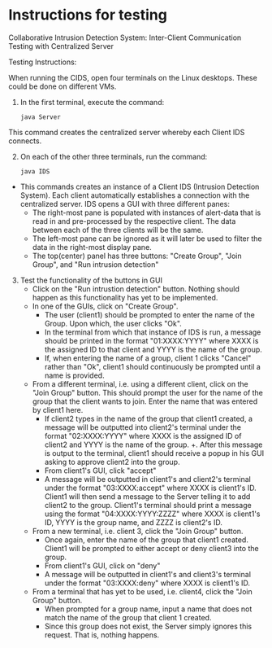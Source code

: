 # Instructions for testing

Collaborative Intrusion Detection System: Inter-Client Communication Testing with Centralized Server

Testing Instructions:

When running the CIDS, open four terminals on the Linux desktops.  These could be done on different VMs.
1. In the first terminal, execute the command: 

	```java Server```

This command creates the centralized server whereby each Client IDS connects.

2. On each of the other three terminals, run the command:

	```java IDS```

+ This commands creates an instance of a Client IDS (Intrusion Detection System).  Each client automatically establishes a connection with the centralized server.  IDS opens a GUI with three different panes:	
	- The right-most pane is populated with instances of alert-data that is read in and pre-processed by the respective client.  The data between each of the three clients will be the same.
	- The  left-most pane can be ignored as it will later be used to filter the data in the right-most display pane.
	- The top(center) panel has three buttons: "Create Group", "Join Group", and "Run intrusion detection"

3. Test the functionality of the buttons in GUI
    + Click on the "Run intrustion detection" button.  Nothing should happen as this functionality has yet to be implemented.
    + In one of the GUIs, click on "Create Group".  
        + The user (client1) should be prompted to enter the name of the Group.  Upon which, the user clicks "Ok".
        + In the terminal from which that instance of IDS is run, a message should be printed in the format "01:XXXX:YYYY" where XXXX is the assigned ID to that client and YYYY is the name of the group.
        + If, when entering the name of a group, client 1 clicks "Cancel" rather than "Ok", client1 should continuously be prompted until a name is provided.
    + From a different terminal, i.e. using a different client, click on the "Join Group" button.  This should prompt the user for the name of the group that the client wants to join.  Enter the name that was entered by client1 here.
        + If client2 types in the name of the group that client1 created, a message will be outputted into client2's terminal under the format "02:XXXX:YYYY" where XXXX is the assigned ID of client2 and YYYY is the name of the group.
    +. After this message is output to the terminal, client1 should receive a popup in his GUI asking to approve client2 into the group.	
		+ From client1's GUI, click "accept"
		+ A message will be outputted in client1's and client2's terminal under the format "03:XXXX:accept" where XXXX is client1's ID.  Client1 will then send a message to the Server telling it to add client2 to the group.  Client1's terminal should print a message using the format "04:XXXX:YYYY:ZZZZ" where XXXX is client1's ID, YYYY is the group name, and ZZZZ is client2's ID.
    + From a new terminal, i.e. client 3, click the "Join Group" button.
		+ Once again, enter the name of the group that client1 created.  Client1 will be prompted to either accept or deny client3 into the group.
		+ From client1's GUI, click on "deny"
		+ A message will be outputted in client1's and client3's terminal under the format "03:XXXX:deny" where XXXX is client1's ID.  
    + From a terminal that has yet to be used, i.e. client4, click the "Join Group" button.
		+ When prompted for a group name, input a name that does not match the name of the group that client 1 created.
		+ Since this group does not exist, the Server simply ignores this request.  That is, nothing happens.
